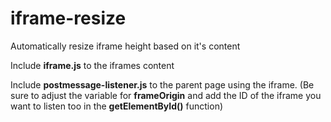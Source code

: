 # iframe-resize
Automatically resize iframe height based on it's content

Include **iframe.js** to the iframes content

Include **postmessage-listener.js** to the parent page using the iframe. (Be sure to adjust the variable for **frameOrigin** and add the ID of the iframe you want to listen too in the **getElementById()** function)
